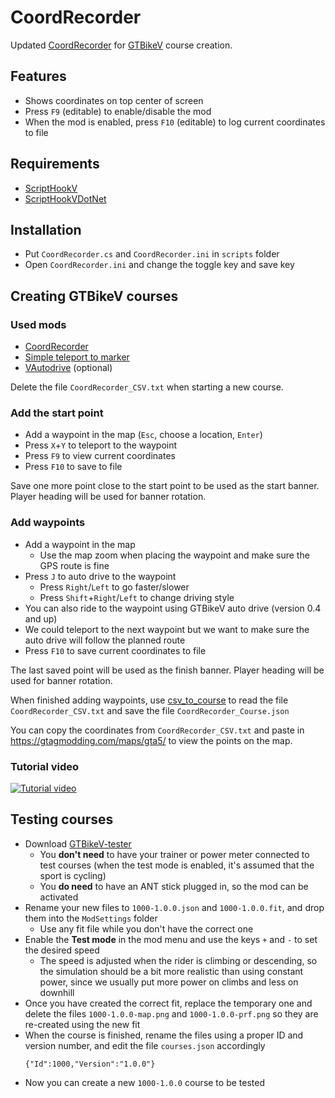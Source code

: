 # CoordRecorder

Updated [CoordRecorder](https://www.gta5-mods.com/tools/coordinates-recorder-net) for [GTBikeV](https://www.gta5-mods.com/scripts/gt-bike-v) course creation.

## Features
- Shows coordinates on top center of screen
- Press `F9` (editable) to enable/disable the mod
- When the mod is enabled, press `F10` (editable) to log current coordinates to file

## Requirements
- [ScriptHookV](http://www.dev-c.com/gtav/scripthookv/)
- [ScriptHookVDotNet](https://github.com/crosire/scripthookvdotnet/releases)

## Installation
- Put `CoordRecorder.cs` and `CoordRecorder.ini` in `scripts` folder
- Open `CoordRecorder.ini` and change the toggle key and save key

## Creating GTBikeV courses

### Used mods
- [CoordRecorder](https://github.com/oldnapalm/CoordRecorder/releases)
- [Simple teleport to marker](https://www.gta5-mods.com/scripts/simple-teleport-to-marker-press-x-y)
- [VAutodrive](https://www.gta5-mods.com/scripts/vautodrive) (optional)

Delete the file `CoordRecorder_CSV.txt` when starting a new course.

### Add the start point
- Add a waypoint in the map (`Esc`, choose a location, `Enter`)
- Press `X`+`Y` to teleport to the waypoint
- Press `F9` to view current coordinates
- Press `F10` to save to file

Save one more point close to the start point to be used as the start banner. Player heading will be used for banner rotation.

### Add waypoints
- Add a waypoint in the map
  - Use the map zoom when placing the waypoint and make sure the GPS route is fine
- Press `J` to auto drive to the waypoint
  - Press `Right`/`Left` to go faster/slower
  - Press `Shift`+`Right`/`Left` to change driving style
- You can also ride to the waypoint using GTBikeV auto drive (version 0.4 and up)
- We could teleport to the next waypoint but we want to make sure the auto drive will follow the planned route
- Press `F10` to save current coordinates to file

The last saved point will be used as the finish banner. Player heading will be used for banner rotation.

When finished adding waypoints, use [csv_to_course](https://github.com/oldnapalm/CoordRecorder/releases/latest) to read the file `CoordRecorder_CSV.txt` and save the file `CoordRecorder_Course.json`

You can copy the coordinates from `CoordRecorder_CSV.txt` and paste in https://gtagmodding.com/maps/gta5/ to view the points on the map.

### Tutorial video
[![Tutorial video](https://img.youtube.com/vi/bn2AqiYv2Ng/0.jpg)](https://www.youtube.com/watch?v=bn2AqiYv2Ng)

## Testing courses

- Download [GTBikeV-tester](https://github.com/oldnapalm/CoordRecorder/releases/latest)
  - You **don't need** to have your trainer or power meter connected to test courses (when the test mode is enabled, it's assumed that the sport is cycling)
  - You **do need** to have an ANT stick plugged in, so the mod can be activated
- Rename your new files to `1000-1.0.0.json` and `1000-1.0.0.fit`, and drop them into the `ModSettings` folder
  - Use any fit file while you don't have the correct one
- Enable the **Test mode** in the mod menu and use the keys `+` and `-` to set the desired speed
  - The speed is adjusted when the rider is climbing or descending, so the simulation should be a bit more realistic than using constant power, since we usually put more power on climbs and less on downhill
- Once you have created the correct fit, replace the temporary one and delete the files `1000-1.0.0-map.png` and `1000-1.0.0-prf.png` so they are re-created using the new fit
- When the course is finished, rename the files using a proper ID and version number, and edit the file `courses.json` accordingly
  ```
  {"Id":1000,"Version":"1.0.0"}
  ```
- Now you can create a new `1000-1.0.0` course to be tested
